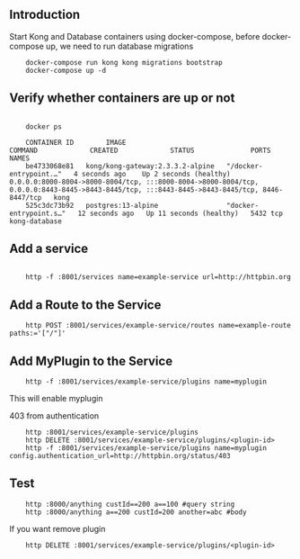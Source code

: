 ## Introduction

Start Kong and Database containers using docker-compose, before docker-compose up, we need to run database migrations

```shell
    docker-compose run kong kong migrations bootstrap
    docker-compose up -d
```

## Verify whether containers are up or not

```shell

    docker ps

    CONTAINER ID        IMAGE                                    COMMAND             CREATED             STATUS              PORTS                     NAMES
    be4733068e81   kong/kong-gateway:2.3.3.2-alpine   "/docker-entrypoint.…"   4 seconds ago    Up 2 seconds (healthy)    0.0.0.0:8000-8004->8000-8004/tcp, :::8000-8004->8000-8004/tcp, 0.0.0.0:8443-8445->8443-8445/tcp, :::8443-8445->8443-8445/tcp, 8446-8447/tcp   kong
    525c3dc73b92   postgres:13-alpine                 "docker-entrypoint.s…"   12 seconds ago   Up 11 seconds (healthy)   5432 tcp                                                                                                                                      kong-database
```

## Add a service

```shell

    http -f :8001/services name=example-service url=http://httpbin.org
```

## Add a Route to the Service

```shell
    http POST :8001/services/example-service/routes name=example-route paths:='["/"]'
```

## Add MyPlugin to the Service

```shell
    http -f :8001/services/example-service/plugins name=myplugin
```

This will enable myplugin

403 from authentication

```shell
    http :8001/services/example-service/plugins
    http DELETE :8001/services/example-service/plugins/<plugin-id>
    http -f :8001/services/example-service/plugins name=myplugin config.authentication_url=http://httpbin.org/status/403
```

## Test

```shell
    http :8000/anything custId==200 a==100 #query string
    http :8000/anything a==200 custId=200 another=abc #body
```

If you want remove plugin

```shell
    http DELETE :8001/services/example-service/plugins/<plugin-id>
```
